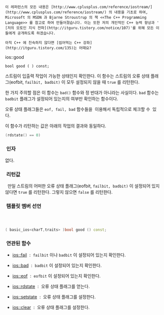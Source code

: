 


```warning
이 레퍼런스의 모든 내용은 [http://www.cplusplus.com/reference/iostream/](http://www.cplusplus.com/reference/iostream/) 의 내용을 기초로 하여, Microsoft 의 MSDN 과 Bjarne Stroustrup 의 책 <<The C++ Programming Language>> 를 참고로 하여 만들어졌습니다. 이는 또한 저의 개인적인 C++ 능력 향상과 ' [저의 모토인 지식 전파](http://itguru.tistory.com/notice/107)'를 위해 모든 이들에게 공개하도록 하겠습니다.
```

```info
아직 C++ 에 친숙하지 않다면 [씹어먹는 C++ 강좌](http://itguru.tistory.com/135)는 어때요?
```

ios::good




```info
bool good ( ) const;
```


스트림이 입출력 작업이 가능한 상태인지 확인한다.
이 함수는 스트림의 오류 상태 플래그(eofbit, `failbit, badbit)` 이 모두 설정되지 않을 때 `true` 를 리턴한다.

한 가지 주의할 점은 이 함수는 `bad()` 함수와 정 반대가 아니라는 사실이다. `bad` 함수는 `badbit` 플래그가 설정되어 있는지의 여부만 확인하는 함수이다.

오류 상태 플래그들은 `eof, fail, bad` 함수들을  이용해서 독립적으로 체크할 수  있다.

이 함수가 리턴하는 값은 아래의 작업의 결과와 동일하다.

```cpp
(rdstate() == 0)
```




###  인자




없다.



###  리턴값




  만일 스트림의 어떠한 오류 상태 플래그(eofbit, `failbit, badbit)` 이 설정되어 있지 않다면 `true` 를 리턴한다. 그렇지 않으면 `false` 를 리턴한다.



###  템플릿 멤버 선언





```cpp



( basic_ios<charT,traits> )bool good () const;
```




###  연관된 함수





*  [ios::fail](http://itguru.tistory.com/165)  :  `failbit` 이나 `badbit` 이 설정되어 있는지 확인한다.



*  [ios::bad](http://itguru.tistory.com/166)  :  `badbit` 이 설정되어 있는지 확인한다.

*  [ios::eof](http://itguru.tistory.com/167)  :  `eofbit` 이 설정되어 있는지 확인한다.

*  [ios::rdstate](http://itguru.tistory.com/171)  :  오류 상태 플래그를 얻는다.

*  [ios::setstate](http://itguru.tistory.com/179)  :  오류 상태 플래그를 설정한다.

*  [ios::clear](http://itguru.tistory.com/180)  :  오류 상태 플래그를 설정한다.





